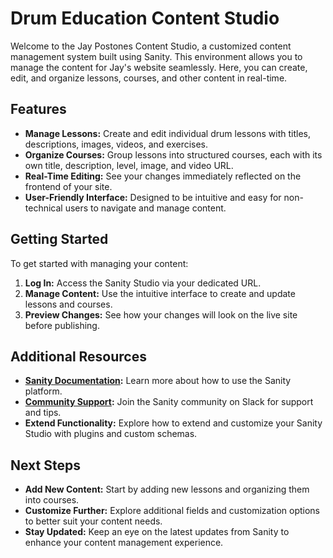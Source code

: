 # Drum Education Content Studio

Welcome to the Jay Postones Content Studio, a customized content management system built using Sanity. This environment allows you to manage the content for Jay's website seamlessly. Here, you can create, edit, and organize lessons, courses, and other content in real-time.

## Features

- **Manage Lessons:** Create and edit individual drum lessons with titles, descriptions, images, videos, and exercises.
- **Organize Courses:** Group lessons into structured courses, each with its own title, description, level, image, and video URL.
- **Real-Time Editing:** See your changes immediately reflected on the frontend of your site.
- **User-Friendly Interface:** Designed to be intuitive and easy for non-technical users to navigate and manage content.

## Getting Started

To get started with managing your content:

1. **Log In:** Access the Sanity Studio via your dedicated URL.
2. **Manage Content:** Use the intuitive interface to create and update lessons and courses.
3. **Preview Changes:** See how your changes will look on the live site before publishing.

## Additional Resources

- **[Sanity Documentation](https://www.sanity.io/docs):** Learn more about how to use the Sanity platform.
- **[Community Support](https://slack.sanity.io/):** Join the Sanity community on Slack for support and tips.
- **Extend Functionality:** Explore how to extend and customize your Sanity Studio with plugins and custom schemas.

## Next Steps

- **Add New Content:** Start by adding new lessons and organizing them into courses.
- **Customize Further:** Explore additional fields and customization options to better suit your content needs.
- **Stay Updated:** Keep an eye on the latest updates from Sanity to enhance your content management experience.
